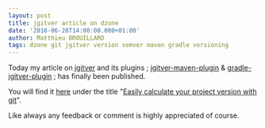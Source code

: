 ```yaml
---
layout: post
title: jgitver article on dzone
date: '2016-06-28T14:00:00.000+01:00'
author: Matthieu BROUILLARD
tags: dzone git jgitver version semver maven gradle versioning
---
```


Today my article on [jgitver](https://github.com/jgitver/jgitver) and its plugins ; [jgitver-maven-plugin](https://github.com/jgitver/jgitver-maven-plugin) & [gradle-jgitver-plugin](https://github.com/jgitver/gradle-jgitver-plugin) ; has finally been published.

You will find it [here](https://dzone.com/articles/easily-calculate-your-project-version-with-git) under the title "[Easily calculate your project version with git](https://dzone.com/articles/easily-calculate-your-project-version-with-git)".

Like always any feedback or comment is highly appreciated of course.
